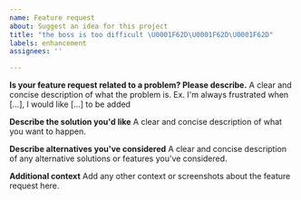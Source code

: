 ```yaml
---
name: Feature request
about: Suggest an idea for this project
title: "the boss is too difficult \U0001F62D\U0001F62D\U0001F62D"
labels: enhancement
assignees: ''

---
```


**Is your feature request related to a problem? Please describe.**
A clear and concise description of what the problem is. Ex. I'm always frustrated when […], I would like […] to be added

**Describe the solution you'd like**
A clear and concise description of what you want to happen.

**Describe alternatives you've considered**
A clear and concise description of any alternative solutions or features you've considered.

**Additional context**
Add any other context or screenshots about the feature request here.
